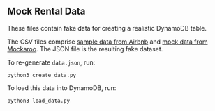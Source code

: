 ## Mock Rental Data

These files contain fake data for creating a realistic DynamoDB table. 

The CSV files comprise [sample data from Airbnb](https://www.kaggle.com/airbnb/seattle) and [mock data from Mockaroo](https://mockaroo.com/). The JSON file is the resulting fake dataset.

To re-generate `data.json`, run:
```
python3 create_data.py
```

To load this data into DynamoDB, run:
```
python3 load_data.py
```

